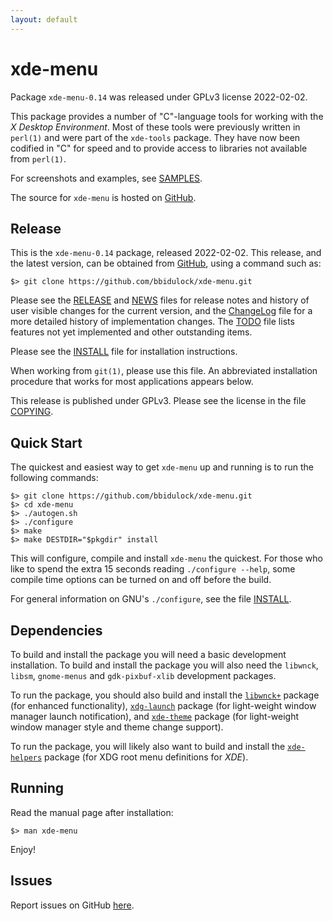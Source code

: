 ```yaml
---
layout: default
---
```

[xde-menu -- read me first file.  2022-02-02]: #

xde-menu
===============

Package `xde-menu-0.14` was released under GPLv3 license
2022-02-02.

This package provides a number of "C"-language tools for working with
the _X Desktop Environment_.  Most of these tools were previously
written in `perl(1)` and were part of the `xde-tools` package.  They
have now been codified in "C" for speed and to provide access to
libraries not available from `perl(1)`.

For screenshots and examples, see [SAMPLES](samples).

The source for `xde-menu` is hosted on [GitHub][1].


Release
-------

This is the `xde-menu-0.14` package, released 2022-02-02.
This release, and the latest version, can be obtained from [GitHub][1],
using a command such as:

    $> git clone https://github.com/bbidulock/xde-menu.git

Please see the [RELEASE][3] and [NEWS][4] files for release notes and
history of user visible changes for the current version, and the
[ChangeLog][5] file for a more detailed history of implementation
changes.  The [TODO][6] file lists features not yet implemented and
other outstanding items.

Please see the [INSTALL][8] file for installation instructions.

When working from `git(1)`, please use this file.  An abbreviated
installation procedure that works for most applications appears below.

This release is published under GPLv3.  Please see the license in the
file [COPYING][10].


Quick Start
-----------

The quickest and easiest way to get `xde-menu` up and
running is to run the following commands:

    $> git clone https://github.com/bbidulock/xde-menu.git
    $> cd xde-menu
    $> ./autogen.sh
    $> ./configure
    $> make
    $> make DESTDIR="$pkgdir" install

This will configure, compile and install `xde-menu` the
quickest.  For those who like to spend the extra 15 seconds reading
`./configure --help`, some compile time options can be turned on and off
before the build.

For general information on GNU's `./configure`, see the file
[INSTALL][8].


Dependencies
------------

To build and install the package you will need a basic development
installation.  To build and install the package you will also need the
``libwnck``, ``libsm``, ``gnome-menus`` and ``gdk-pixbuf-xlib``
development packages.

To run the package, you should also build and install the
[``libwnck+``](https://github.com/bbidulock/libwnck+) package (for
enhanced functionality),
[``xdg-launch``](https://github.com/bbidulock/xdg-launch) package (for
light-weight window manager launch notification), and
[``xde-theme``](https://github.com/bbidulock/xde-theme) package (for
light-weight window manager style and theme change support).

To run the package, you will likely also want to build and install the
[``xde-helpers``](https://github.com/bbidulock/xde-helpers) package (for
XDG root menu definitions for _XDE_).


Running
-------

Read the manual page after installation:

    $> man xde-menu


Enjoy!


Issues
------

Report issues on GitHub [here][2].



[1]: https://github.com/bbidulock/xde-menu
[2]: https://github.com/bbidulock/xde-menu/issues
[3]: https://github.com/bbidulock/xde-menu/blob/0.14/RELEASE
[4]: https://github.com/bbidulock/xde-menu/blob/0.14/NEWS
[5]: https://github.com/bbidulock/xde-menu/blob/0.14/ChangeLog
[6]: https://github.com/bbidulock/xde-menu/blob/0.14/TODO
[7]: https://github.com/bbidulock/xde-menu/blob/0.14/COMPLIANCE
[8]: https://github.com/bbidulock/xde-menu/blob/0.14/INSTALL
[9]: https://github.com/bbidulock/xde-menu/blob/0.14/LICENSE
[10]: https://github.com/bbidulock/xde-menu/blob/0.14/COPYING

[ vim: set ft=markdown sw=4 tw=72 nocin nosi fo+=tcqlorn spell: ]: #
